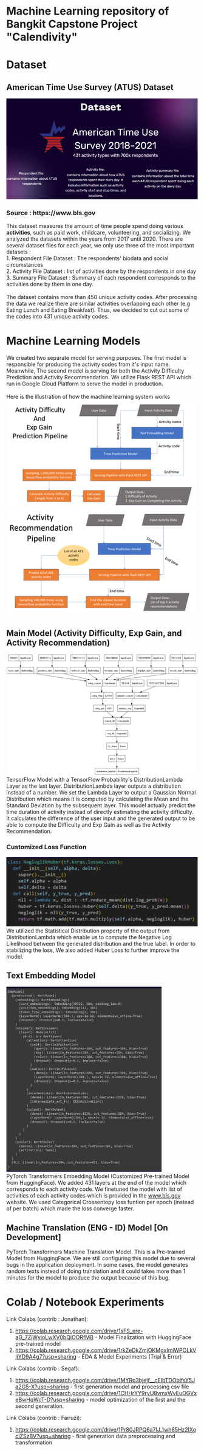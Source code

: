 # Machine Learning repository of Bangkit Capstone Project "Calendivity"

# Dataset
## American Time Use Survey (ATUS) Dataset
![Kiku](media/atus.png)
<h3> Source : https://www.bls.gov </h3>
This dataset measures the amount of time people spend doing various <b>activities</b>, such as paid work, childcare, volunteering, and socializing. We analyzed the datasets within the years from 2017 until 2020. There are several dataset files for each year, we only use three of the most important datasets :<br>
1. Respondent File Dataset : The respondents' biodata and social circumstances<br>
2. Activity File Dataset : list of activities done by the respondents in one day<br>
3. Summary File Dataset : Summary of each respondent corresponds to the activities done by them in one day.
<br><br>
The dataset contains more than 450 unique activity codes. After processing the data we realize there are similar activities overlapping each other (e.g Eating Lunch and Eating Breakfast). Thus, we decided to cut out some of the codes into 431 unique activity codes.



# Machine Learning Models
We created two separate model for serving purposes. The first model is responsible for producing the activity codes from it's input name. Meanwhile, The second model is serving for both the Activity Difficulty Prediction and Activity Recommendation. We utilize Flask REST API which run in Google Cloud Platform to serve the model in production.
<br><br>
Here is the illustration of how the machine learning system works<br>
![Kiku](media/dur_pipeline.png)
![Kiku](media/rec_pipeline.png)


## Main Model (Activity Difficulty, Exp Gain, and Activity Recommendation)
![Kiku](media/model.png)
TensorFlow Model with a TensorFlow Probability's DistributionLambda Layer as the last layer. DistributionLambda layer outputs a distribution instead of a number. We set the Lambda Layer to output a Gaussian Normal Distribution which means it is computed by calculating the Mean and the Standard Deviation by the subsequent layer. This model actually predict the time duration of activity instead of directly estimating the activity difficulty. It calculates the difference of the user input and the generated output to be able to compute the Difficulty and Exp Gain as well as the Activity Recommendation. 

### Customized Loss Function
![Kiku](media/custom_loss.png)
We utilized the Statistical Distribution property of the output from DistributionLambda which enable us to compute the Negative Log Likelihood between the generated distribution and the true label. In order to stabilizing the loss, We also added Huber Loss to further improve the model.



## Text Embedding Model
![Kiku](media/emb_model.png)
<br>
PyTorch Transformers Embedding Model (Customized Pre-trained Model from HuggingFace). We added 431 layers at the end of the model which corresponds to each activity code. We finetuned the model with list of activities of each activity codes which is provided in the www.bls.gov website. We used Categorical Crossentopy loss funtion per epoch (instead of per batch) which made the loss converge faster.

## Machine Translation (ENG - ID) Model [On Development]
PyTorch Transformers Machine Translation Model. This is a Pre-trained Model from HuggingFace. We are still configuring this model due to several bugs in the application deployment. In some cases, the model generates random texts instead of doing translation and it could takes more than 1 minutes for the model to produce the output because of this bug.





# Colab / Notebook Experiments
Link Colabs (contrib : Jonathan): 
1. https://colab.research.google.com/drive/1sFS_ere-aG_7ZjWyioLwXV0bQiOORfMB - Model Finalization with HuggingFace pre-trained model
2. https://colab.research.google.com/drive/1rkZeDkZmjOKMgxImiWPOLkVIjYD9A4g7?usp=sharing - EDA & Model Experiments (Trial & Error)

Link Colabs (contrib : Segaf):  
1. https://colab.research.google.com/drive/1MYRp3bjejf__cEIbTDOblfsY5Ja2G5-X?usp=sharing - first generation model and processing csv file
2. https://colab.research.google.com/drive/1CHHrYY9ryU8vmxWvEuOGVxeBwHqWcT-D?usp=sharing - model optimization of the first and the second generation.

Link Colabs (contrib : Fairuzi):
1. https://colab.research.google.com/drive/1Pr80JRPQ6a7IJ_1wh65Hz2IXoclZSzBV?usp=sharing - first generation data preprocessing and transformation
